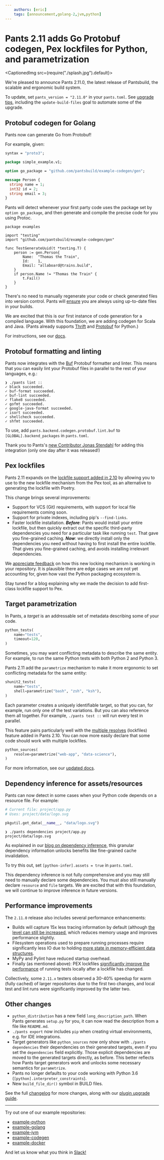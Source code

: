 ```yaml
---
    authors: [eric]
    tags: [announcement,golang-2,jvm,python]
---
```


# Pants 2.11 adds Go Protobuf codegen, Pex lockfiles for Python, and parametrization

<CaptionedImg src={require("./splash.jpg").default}></CaptionedImg>

<!--truncate-->

We're pleased to announce Pants 2.11.0, the latest release of Pantsbuild, the scalable and ergonomic build system.

To update, set `pants_version = "2.11.0"` in your `pants.toml`. See [upgrade tips](https://www.pantsbuild.org/docs/upgrade-tips), including the `update-build-files` goal to automate some of the upgrade.

## Protobuf codegen for Golang

Pants now can generate Go from Protobuf!

For example, given:

```protobuf
syntax = "proto3";

package simple_example.v1;

option go_package = "github.com/pantsbuild/example-codegen/gen";

message Person {
  string name = 1;
  int32 id = 2;
  string email = 3;
}
```

Pants will detect whenever your first party code uses the package set by `option go_package`, and then generate and compile the precise code for you using Protoc.

```golang
package examples

import "testing"
import "github.com/pantsbuild/example-codegen/gen"

func TestGenerateUuid(t *testing.T) {
    person := gen.Person{
        Name:  "Thomas the Train",
        Id:    1,
        Email: "allaboard@trains.build",
    }
    if person.Name != "Thomas the Train" {
        t.Fail()
    }
}
```

There's no need to manually regenerate your code or check generated files into version control. Pants will [ensure](../2022-03-07-thrift-python/index.md) you are always using up-to-date files in your builds.

We are excited that this is our first instance of code generation for a compiled language. With this foundation, we are adding codegen for Scala and Java. (Pants already supports [Thrift](https://www.pantsbuild.org/docs/thrift-python) and [Protobuf](https://www.pantsbuild.org/docs/protobuf-python) for Python.)

For instructions, see our [docs](https://www.pantsbuild.org/v2.11/docs/protobuf-go).

## Protobuf formatting and linting

Pants now integrates with the [Buf](https://docs.buf.build/lint/overviewhttps://docs.buf.build/lint/overview) Protobuf formatter and linter. This means that you can easily lint your Protobuf files in parallel to the rest of your languages, e.g.:

```
❯ ./pants lint ::
✓ black succeeded.
✓ buf-format succeeded.
✓ buf-lint succeeded.
✓ flake8 succeeded.
✓ gofmt succeeded.
✓ google-java-format succeeded.
✓ isort succeeded.
✓ shellcheck succeeded.
✓ shfmt succeeded.
```

To use, add `pants.backend.codegen.protobuf.lint.buf` to `[GLOBAL].backend_packages` in `pants.toml`.

Thank you to Pants's [new Contributor Jonas Stendahl](https://groups.google.com/g/pants-devel/c/WRZanfHS_cs/m/yA0PhAr6AQAJ) for adding this integration (only one day after it was released!)

## Pex lockfiles

Pants 2.11 expands on the [lockfile support added in 2.10](../2022-03-23-introducing-pants-2-10/index.md) by allowing you to use to the new lockfile mechanism from the Pex tool, as an alternative to generating the lockfile with Poetry.

This change brings several improvements:

- Support for VCS (Git) requirements, with support for local file requirements coming soon.
- Support for private indexes, including pip's `--find-links`.
- Faster lockfile installation. _**Before**_: Pants would install your entire lockfile, but then quickly extract out the specific third-party dependencies you need for a particular task like running `test`. That gave you fine-grained caching. **_Now_**: we directly install only the dependencies you need without having to first install the entire lockfile. That gives you fine-grained caching, and avoids installing irrelevant dependencies.

We [appreciate feedback](https://www.pantsbuild.org/docs/getting-help) on how this new locking mechanism is working in your repository. It is plausible there are edge cases we are not yet accounting for, given how vast the Python packaging ecosystem is.

Stay tuned for a blog explaining why we made the decision to add first-class lockfile support to Pex.

## Target parametrization

In Pants, a _target_ is an addressable set of metadata describing some of your code.

```python
python_tests(
    name="tests",
    timeout=120,
)
```

Sometimes, you may want conflicting metadata to describe the same entity. For example, to run the same Python tests with both Python 2 and Python 3.

Pants 2.11 add the `parametrize` mechanism to make it more ergonomic to set conflicting metadata for the same entity:

```python
shunit2_tests(
    name="tests",
    shell=parametrize("bash", "zsh", "ksh"),
)
```

Each parameter creates a uniquely identifiable target, so that you can, for example, run only one of the test variations. But you can also reference them all together. For example, `./pants test ::` will run every test in parallel.

This feature pairs particularly well with the [multiple resolves](../2022-05-25-multiple-lockfiles-python/index.md) (lockfiles) feature added in Pants 2.10. You can now more easily declare that some code should work with multiple lockfiles.

```python
python_sources(
    resolve=parametrize("web-app", "data-science"),
)
```

For more information, see our [updated docs](https://www.pantsbuild.org/v2.11/docs/targets#parametrizing-targets).

## Dependency inference for assets/resources

Pants can now detect in some cases when your Python code depends on a resource file. For example:

```python
# Current file: project/app.py
# Uses: project/data/logo.svg

pkgutil.get_data(__name__, "data/logo.svg")
```

```
❯ ./pants dependencies project/app.py
project/data/logo.svg
```

As explained in our [blog on dependency inference](./2020-10-29-dependency-inference/index.md), this granular dependency information unlocks benefits like fine-grained cache invalidation.

To try this out, set `[python-infer].assets = true` in `pants.toml`.

This dependency inference is not fully comprehensive and you may still need to manually declare some dependencies. You must also still manually declare `resource` and `file` targets. We are excited that with this foundation, we will continue to improve inference in future versions.

## Performance improvements

The `2.11.0` release also includes several performance enhancements:

- Builds will capture 15x less tracing information by default (although [the level can still be increased](https://www.pantsbuild.org/v2.11/docs/reference-global#section-streaming-workunits-level), which reduces memory usage and improves performance slightly.
- Filesystem operations used to prepare running processes require significantly less IO due to holding [more state in memory-efficient data structures](https://github.com/pantsbuild/pants/issues/13112).
- MyPy and Pylint have reduced startup overhead.
- Finally (as mentioned above): PEX lockfiles [significantly improve the performance](https://github.com/pantsbuild/pants/pull/14944) of running tests locally after a lockfile has changed.

Collectively, some `2.11.x` testers observed a 30-40% speedup for warm (fully cached) of larger repositories due to the first two changes, and local test and lint runs were significantly improved by the latter two.

## Other changes

- `python_distribution` has a new field `long_description_path`. When Pants generates `setup.py` for you, it can now read the description from a file like `README.md`.
- `./pants export` now includes `pip` when creating virtual environments, e.g. for IDE integrations.
- Target generators like `python_sources` now only show with `./pants dependencies` their dependencies on their generated targets, even if you set the `dependencies` field explicitly. Those explicit dependencies are moved to the generated targets directly, as before. This better reflects how Pants target generators work and unlocks some necessary semantics for `parametrize`.
- Pants no longer defaults to your code working with Python 3.6 (`[python].interpreter_constraints`).
- New `build_file_dir()` symbol in BUILD files.

See the full [changelog](https://github.com/pantsbuild/pants/blob/main/src/python/pants/notes/2.11.x.md) for more changes, along with our [plugin upgrade guide](https://www.pantsbuild.org/docs/plugin-upgrade-guide).

---

Try out one of our example repositories:

- [example-python](https://github.com/pantsbuild/example-python)
- [example-golang](https://github.com/pantsbuild/example-golang)
- [example-jvm](https://github.com/pantsbuild/example-jvm)
- [example-codegen](https://github.com/pantsbuild/example-codegen)
- [example-docker](https://github.com/pantsbuild/example-docker)

And let us know what you think in [Slack!](https://www.pantsbuild.org/docs/getting-help)